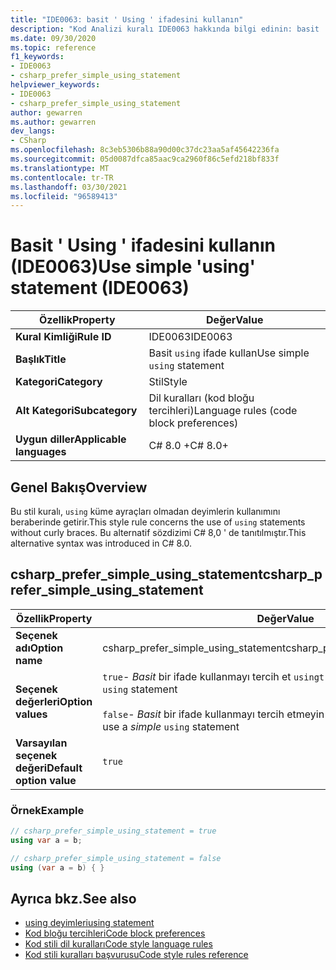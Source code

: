 ```yaml
---
title: "IDE0063: basit ' Using ' ifadesini kullanın"
description: "Kod Analizi kuralı IDE0063 hakkında bilgi edinin: basit ' Using ' ifadesini kullanın"
ms.date: 09/30/2020
ms.topic: reference
f1_keywords:
- IDE0063
- csharp_prefer_simple_using_statement
helpviewer_keywords:
- IDE0063
- csharp_prefer_simple_using_statement
author: gewarren
ms.author: gewarren
dev_langs:
- CSharp
ms.openlocfilehash: 8c3eb5306b88a90d00c37dc23aa5af45642236fa
ms.sourcegitcommit: 05d0087dfca85aac9ca2960f86c5efd218bf833f
ms.translationtype: MT
ms.contentlocale: tr-TR
ms.lasthandoff: 03/30/2021
ms.locfileid: "96589413"
---
```

# <a name="use-simple-using-statement-ide0063"></a><span data-ttu-id="b3444-103">Basit ' Using ' ifadesini kullanın (IDE0063)</span><span class="sxs-lookup"><span data-stu-id="b3444-103">Use simple 'using' statement (IDE0063)</span></span>

|<span data-ttu-id="b3444-104">Özellik</span><span class="sxs-lookup"><span data-stu-id="b3444-104">Property</span></span>|<span data-ttu-id="b3444-105">Değer</span><span class="sxs-lookup"><span data-stu-id="b3444-105">Value</span></span>|
|-|-|
| <span data-ttu-id="b3444-106">**Kural Kimliği**</span><span class="sxs-lookup"><span data-stu-id="b3444-106">**Rule ID**</span></span> | <span data-ttu-id="b3444-107">IDE0063</span><span class="sxs-lookup"><span data-stu-id="b3444-107">IDE0063</span></span> |
| <span data-ttu-id="b3444-108">**Başlık**</span><span class="sxs-lookup"><span data-stu-id="b3444-108">**Title**</span></span> | <span data-ttu-id="b3444-109">Basit `using` ifade kullan</span><span class="sxs-lookup"><span data-stu-id="b3444-109">Use simple `using` statement</span></span> |
| <span data-ttu-id="b3444-110">**Kategori**</span><span class="sxs-lookup"><span data-stu-id="b3444-110">**Category**</span></span> | <span data-ttu-id="b3444-111">Stil</span><span class="sxs-lookup"><span data-stu-id="b3444-111">Style</span></span> |
| <span data-ttu-id="b3444-112">**Alt Kategori**</span><span class="sxs-lookup"><span data-stu-id="b3444-112">**Subcategory**</span></span> | <span data-ttu-id="b3444-113">Dil kuralları (kod bloğu tercihleri)</span><span class="sxs-lookup"><span data-stu-id="b3444-113">Language rules (code block preferences)</span></span> |
| <span data-ttu-id="b3444-114">**Uygun diller**</span><span class="sxs-lookup"><span data-stu-id="b3444-114">**Applicable languages**</span></span> | <span data-ttu-id="b3444-115">C# 8.0 +</span><span class="sxs-lookup"><span data-stu-id="b3444-115">C# 8.0+</span></span> |

## <a name="overview"></a><span data-ttu-id="b3444-116">Genel Bakış</span><span class="sxs-lookup"><span data-stu-id="b3444-116">Overview</span></span>

<span data-ttu-id="b3444-117">Bu stil kuralı, `using` küme ayraçları olmadan deyimlerin kullanımını beraberinde getirir.</span><span class="sxs-lookup"><span data-stu-id="b3444-117">This style rule concerns the use of `using` statements without curly braces.</span></span> <span data-ttu-id="b3444-118">Bu alternatif sözdizimi C# 8,0 ' de tanıtılmıştır.</span><span class="sxs-lookup"><span data-stu-id="b3444-118">This alternative syntax was introduced in C# 8.0.</span></span>

## <a name="csharp_prefer_simple_using_statement"></a><span data-ttu-id="b3444-119">csharp_prefer_simple_using_statement</span><span class="sxs-lookup"><span data-stu-id="b3444-119">csharp_prefer_simple_using_statement</span></span>

|<span data-ttu-id="b3444-120">Özellik</span><span class="sxs-lookup"><span data-stu-id="b3444-120">Property</span></span>|<span data-ttu-id="b3444-121">Değer</span><span class="sxs-lookup"><span data-stu-id="b3444-121">Value</span></span>|
|-|-|
| <span data-ttu-id="b3444-122">**Seçenek adı**</span><span class="sxs-lookup"><span data-stu-id="b3444-122">**Option name**</span></span> | <span data-ttu-id="b3444-123">csharp_prefer_simple_using_statement</span><span class="sxs-lookup"><span data-stu-id="b3444-123">csharp_prefer_simple_using_statement</span></span>
| <span data-ttu-id="b3444-124">**Seçenek değerleri**</span><span class="sxs-lookup"><span data-stu-id="b3444-124">**Option values**</span></span> | <span data-ttu-id="b3444-125">`true`- *Basit* bir ifade kullanmayı tercih et `using`</span><span class="sxs-lookup"><span data-stu-id="b3444-125">`true` - Prefer to use a *simple* `using` statement</span></span><br /><br /><span data-ttu-id="b3444-126">`false`- *Basit* bir ifade kullanmayı tercih etmeyin `using`</span><span class="sxs-lookup"><span data-stu-id="b3444-126">`false` - Don't prefer to use a *simple* `using` statement</span></span> |
| <span data-ttu-id="b3444-127">**Varsayılan seçenek değeri**</span><span class="sxs-lookup"><span data-stu-id="b3444-127">**Default option value**</span></span> | `true` |

### <a name="example"></a><span data-ttu-id="b3444-128">Örnek</span><span class="sxs-lookup"><span data-stu-id="b3444-128">Example</span></span>

```csharp
// csharp_prefer_simple_using_statement = true
using var a = b;

// csharp_prefer_simple_using_statement = false
using (var a = b) { }
```

## <a name="see-also"></a><span data-ttu-id="b3444-129">Ayrıca bkz.</span><span class="sxs-lookup"><span data-stu-id="b3444-129">See also</span></span>

- [<span data-ttu-id="b3444-130">using deyimleri</span><span class="sxs-lookup"><span data-stu-id="b3444-130">using statement</span></span>](../../../csharp/language-reference/keywords/using-statement.md)
- [<span data-ttu-id="b3444-131">Kod bloğu tercihleri</span><span class="sxs-lookup"><span data-stu-id="b3444-131">Code block preferences</span></span>](code-block-preferences.md)
- [<span data-ttu-id="b3444-132">Kod stili dil kuralları</span><span class="sxs-lookup"><span data-stu-id="b3444-132">Code style language rules</span></span>](language-rules.md)
- [<span data-ttu-id="b3444-133">Kod stili kuralları başvurusu</span><span class="sxs-lookup"><span data-stu-id="b3444-133">Code style rules reference</span></span>](index.md)
